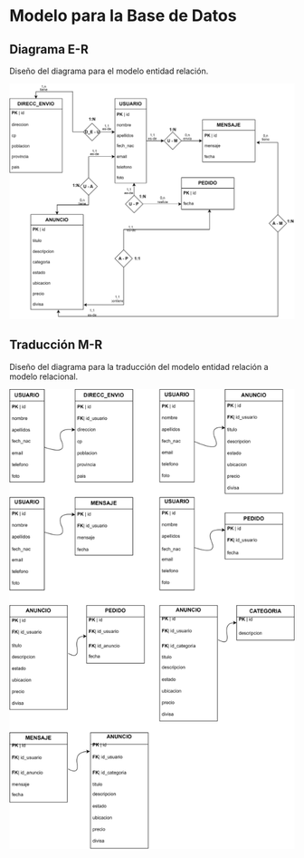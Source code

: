 # Modelo para la Base de Datos
## Diagrama E-R
Diseño del diagrama para el modelo entidad relación.

![](/bd/diagrama_e-r.svg)

## Traducción M-R 
Diseño del diagrama para la traducción del modelo entidad relación a modelo relacional.

![](/bd/diagrama_m-r.svg)

